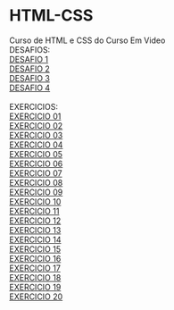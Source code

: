 # HTML-CSS
 Curso de HTML e CSS do Curso Em Video
 <br>
DESAFIOS:
<br>
<a href="https://maiconghisleni.github.io/HTML-CSS/DESAFIOS/DES1/index.html">DESAFIO 1</a>
<br>
<a href="https://maiconghisleni.github.io/HTML-CSS/DESAFIOS/DES2/index.html">DESAFIO 2</a>
<br>
<a href="https://maiconghisleni.github.io/HTML-CSS/DESAFIOS/DES1/index.html">DESAFIO 3</a>
<br>
<a href="https://maiconghisleni.github.io/HTML-CSS/DESAFIOS/DES4/Android.html">DESAFIO 4</a>
<br>
<br>
EXERCICIOS:
<br>
<a href="https://maiconghisleni.github.io/HTML-CSS/EXERCICIOS/index001/index.html">EXERCICIO 01</a>
<br>
<a href="https://maiconghisleni.github.io/HTML-CSS/EXERCICIOS/index002/index.html">EXERCICIO 02</a>
<br>
<a href="https://maiconghisleni.github.io/HTML-CSS/EXERCICIOS/index003/index.html">EXERCICIO 03</a>
<br>
<a href="https://maiconghisleni.github.io/HTML-CSS/EXERCICIOS/index004/index.html">EXERCICIO 04</a>
<br>
<a href="https://maiconghisleni.github.io/HTML-CSS/EXERCICIOS/index005/index.html">EXERCICIO 05</a>
<br>
<a href="https://maiconghisleni.github.io/HTML-CSS/EXERCICIOS/index006/index.html">EXERCICIO 06</a>
<br>
<a href="https://maiconghisleni.github.io/HTML-CSS/EXERCICIOS/index007/index.html">EXERCICIO 07</a>
<br>
<a href="https://maiconghisleni.github.io/HTML-CSS/EXERCICIOS/index008/index.html">EXERCICIO 08</a>
<br>
<a href="https://maiconghisleni.github.io/HTML-CSS/EXERCICIOS/index009/index.html">EXERCICIO 09</a>
<br>
<a href="https://maiconghisleni.github.io/HTML-CSS/EXERCICIOS/index0010/index.html">EXERCICIO 10</a>
<br>
<a href="https://maiconghisleni.github.io/HTML-CSS/EXERCICIOS/index0011/index.html">EXERCICIO 11</a>
<br>
<a href="https://maiconghisleni.github.io/HTML-CSS/EXERCICIOS/index0012/index.html">EXERCICIO 12</a>
<br>
<a href="https://maiconghisleni.github.io/HTML-CSS/EXERCICIOS/index0013/index.html">EXERCICIO 13</a>
<br>
<a href="https://maiconghisleni.github.io/HTML-CSS/EXERCICIOS/index0014/index.html">EXERCICIO 14</a>
<br>
<a href="https://maiconghisleni.github.io/HTML-CSS/EXERCICIOS/index0015/index.html">EXERCICIO 15</a>
<br>
<a href="https://maiconghisleni.github.io/HTML-CSS/EXERCICIOS/index016/index.html">EXERCICIO 16</a>
<br>
<a href="https://maiconghisleni.github.io/HTML-CSS/EXERCICIOS/index017/index.html">EXERCICIO 17</a>
<br>
<a href="https://maiconghisleni.github.io/HTML-CSS/EXERCICIOS/index018/index.html">EXERCICIO 18</a>
<br>
<a href="https://maiconghisleni.github.io/HTML-CSS/EXERCICIOS/index019/pseudo-elements.html">EXERCICIO 19</a>
<br>
<a href="https://maiconghisleni.github.io/HTML-CSS/EXERCICIOS/index020/caixas01.html">EXERCICIO 20</a>
<br>
